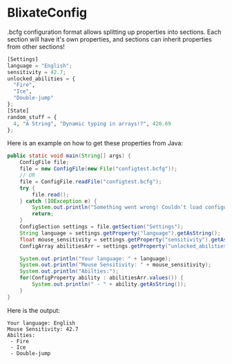 # BlixateConfig
.bcfg configuration format allows splitting up properties into sections. Each section will have it's own properties, and sections can inherit properties from other sections!

```py
[Settings]
language = "English";
sensitivity = 42.7;
unlocked_abilities = {
  "Fire",
  "Ice",
  "Double-jump"
};
[State]
random_stuff = {
  4, "A String", "Dynamic typing in arrays!?", 420.69
};
```

Here is an example on how to get these properties from Java:

```java
public static void main(String[] args) {
	ConfigFile file;
	file = new ConfigFile(new File("configtest.bcfg"));
	// OR
	file = ConfigFile.readFile("configtest.bcfg");
	try {
		file.read();
	} catch (IOException e) {
		System.out.println("Something went wrong! Couldn't load configuration file!");
		return;
	}
	ConfigSection settings = file.getSection("Settings");
	String language = settings.getProperty("language").getAsString();
	float mouse_sensitivity = settings.getProperty("sensitivity").getAsFloat();
	ConfigArray abilitiesArr = settings.getProperty("unlocked_abilities").asArray();

	System.out.println("Your language: " + language);
	System.out.println("Mouse Sensitivity: " + mouse_sensitivity);
	System.out.println("Abilties:");
	for(ConfigProperty ability : abilitiesArr.values()) {
		System.out.println(" - " + ability.getAsString());
	}
}
```
Here is the output:
```
Your language: English
Mouse Sensitivity: 42.7
Abilties:
 - Fire
 - Ice
 - Double-jump
```
